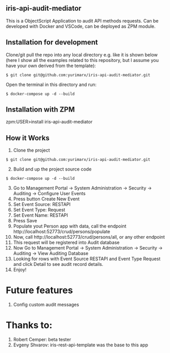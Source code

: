 ## iris-api-audit-mediator
This is a ObjectScript Application to audit API methods requests.
Can be developed with Docker and VSCode,
can be deployed as ZPM module.

## Installation for development

Clone/git pull the repo into any local directory e.g. like it is shown below (here I show all the examples related to this repository, but I assume you have your own derived from the template):

```
$ git clone git@github.com:yurimarx/iris-api-audit-mediator.git
```

Open the terminal in this directory and run:

```
$ docker-compose up -d --build
```

## Installation with ZPM

zpm:USER>install iris-api-audit-mediator

## How it Works

1. Clone the project 
```
$ git clone git@github.com:yurimarx/iris-api-audit-mediator.git
```

2. Build and up the project source code
```
$ docker-compose up -d --build
```

3. Go to Management Portal -> System Administration -> Security -> Auditing -> Configure User Events
4. Press button Create New Event
5. Set Event Source: RESTAPI 
6. Set Event Type: Request 
7. Set Event Name: RESTAPI
8. Press Save
9. Populate yout Person app with data, call the endpoint http://localhost:52773/crud/persons/populate
10. Now, call http://localhost:52773/crud/persons/all, or any other endpoint
11. This request will be registered into Audit database
12. Now Go to Management Portal -> System Administration -> Security -> Auditing -> View Auditing Database
13. Looking for rows with Event Source RESTAPI and Event Type Request and click Detail to see audit record details.
14. Enjoy!


# Future features

1. Config custom audit messages

# Thanks to:

1. Robert Cemper: beta tester
2. Evgeny Shvarov: iris-rest-api-template was the base to this app
